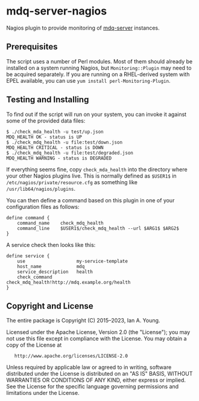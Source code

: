 # mdq-server-nagios

Nagios plugin to provide monitoring of [mdq-server](https://github.com/iay/mdq-server) instances.

## Prerequisites

The script uses a number of Perl modules. Most of them should already be installed on a system
running Nagios, but `Monitoring::Plugin` may need to be acquired separately. If you are running on
a RHEL-derived system with EPEL available, you can use `yum install perl-Monitoring-Plugin`.

## Testing and Installing

To find out if the script will run on your system, you can invoke it against some of the
provided data files:

    $ ./check_mda_health -u test/up.json
    MDQ_HEALTH OK - status is UP
    $ ./check_mdq_health -u file:test/down.json
    MDQ_HEALTH CRITICAL - status is DOWN
    $ ./check_mdq_health -u file:test/degraded.json
    MDQ_HEALTH WARNING - status is DEGRADED

If everything seems fine, copy `check_mda_health` into the directory where your other Nagios
plugins live. This is normally defined as `$USER1$` in `/etc/nagios/private/resource.cfg`
as something like `/usr/lib64/nagios/plugins`.

You can then define a command based on this plugin in one of your configuration files as follows:

    define command {
        command_name    check_mdq_health
        command_line    $USER1$/check_mdq_health --url $ARG1$ $ARG2$
    }

A service check then looks like this:

    define service {
        use                   my-service-template
        host_name             mdq
        service_description   health
        check_command         check_mdq_health!http://mdq.example.org/health
    }

## Copyright and License

The entire package is Copyright (C) 2015–2023, Ian A. Young.

Licensed under the Apache License, Version 2.0 (the "License");
you may not use this file except in compliance with the License.
You may obtain a copy of the License at

       http://www.apache.org/licenses/LICENSE-2.0

Unless required by applicable law or agreed to in writing, software
distributed under the License is distributed on an "AS IS" BASIS,
WITHOUT WARRANTIES OR CONDITIONS OF ANY KIND, either express or implied.
See the License for the specific language governing permissions and
limitations under the License.

